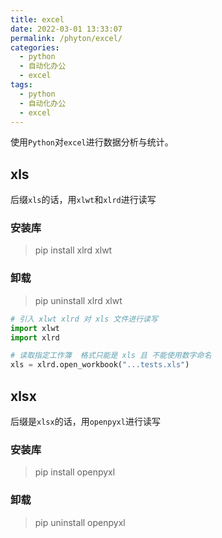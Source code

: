 ```yaml
---
title: excel
date: 2022-03-01 13:33:07
permalink: /phyton/excel/
categories:
  - python
  - 自动化办公
  - excel
tags:
  - python
  - 自动化办公
  - excel
---
```

使用`Python`对`excel`进行数据分析与统计。
<!-- more -->
## xls
后缀`xls`的话，用`xlwt`和`xlrd`进行读写
### 安装库
> pip install xlrd xlwt
### 卸载
> pip uninstall xlrd xlwt

```py
# 引入 xlwt xlrd 对 xls 文件进行读写
import xlwt
import xlrd

# 读取指定工作簿  格式只能是 xls 且 不能使用数字命名
xls = xlrd.open_workbook("...tests.xls")

```

## xlsx
后缀是`xlsx`的话，用`openpyxl`进行读写
### 安装库
> pip install openpyxl
### 卸载
> pip uninstall openpyxl